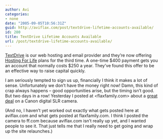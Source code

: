 ```yaml
---
author: Avi
categories:
- none
date: "2005-09-05T10:56:31Z"
guid: http://aviflax.com/post/textdrive-lifetime-accounts-available/
id: 280
title: TextDrive Lifetime Accounts Available
url: /post/textdrive-lifetime-accounts-available/
---
```

[TextDrive](http://www.textdrive.com/) is our web hosting and email provider and they&#8217;re now offering [Hosting For Life](http://textdrive.com/vc3/) plans for the third time. A one-time $400 payment gets you an account that normally costs $250 a year. They&#8217;ve found this offer to be an effective way to raise capital quickly.

I am seriously tempted to sign us up, financially I think it makes a lot of sense. Unfortunately we don&#8217;t have the money right now! Damn, this kind of crap always happens &#8211; good opportunities arise, but the timing isn&#8217;t good. But two days in a row! Yesterday I posted at <flaxfamily.com> about a [great deal](http://flaxfamily.com/post/great-deal-on-digital-slr/) on a Canon digital SLR camera.

(And no, I haven&#8217;t yet worked out exactly what gets posted here at aviflax.com and what gets posted at flaxfamily.com. I think I posted the camera to ff.com because aviflax.com isn&#8217;t really up yet, and I wanted people to see it. That just tells me that I really need to get going and wrap up the site relaunches.)